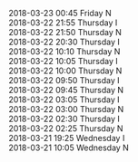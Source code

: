 2018-03-23 00:45 Friday  N  
2018-03-22 21:55 Thursday  I  
2018-03-22 21:50 Thursday  N  
2018-03-22 20:30 Thursday  I  
2018-03-22 10:10 Thursday  N  
2018-03-22 10:05 Thursday  I  
2018-03-22 10:00 Thursday  N  
2018-03-22 09:50 Thursday  I  
2018-03-22 09:45 Thursday  N  
2018-03-22 03:05 Thursday  I  
2018-03-22 03:00 Thursday  N  
2018-03-22 02:30 Thursday  I  
2018-03-22 02:25 Thursday  N  
2018-03-21 19:25 Wednesday  I  
2018-03-21 10:05 Wednesday  N  
